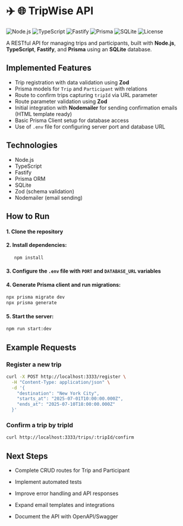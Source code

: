 # ✈️ 🌐 TripWise API

![Node.js](https://img.shields.io/badge/node.js-18.x-green?logo=node.js&style=flat)
![TypeScript](https://img.shields.io/badge/typescript-4.x-blue?logo=typescript&style=flat)
![Fastify](https://img.shields.io/badge/fastify-4.x-red?style=flat)
![Prisma](https://img.shields.io/badge/prisma-4.x-blue?style=flat)
![SQLite](https://img.shields.io/badge/sqlite-3.x-lightgrey?logo=sqlite&style=flat)
![License](https://img.shields.io/badge/license-MIT-brightgreen?style=flat)

A RESTful API for managing trips and participants, built with **Node.js**, **TypeScript**, **Fastify**, and **Prisma** using an **SQLite** database.

## Implemented Features

- Trip registration with data validation using **Zod**  
- Prisma models for `Trip` and `Participant` with relations  
- Route to confirm trips capturing `tripId` via URL parameter  
- Route parameter validation using **Zod**  
- Initial integration with **Nodemailer** for sending confirmation emails (HTML template ready)  
- Basic Prisma Client setup for database access  
- Use of `.env` file for configuring server port and database URL  

## Technologies

- Node.js  
- TypeScript  
- Fastify  
- Prisma ORM  
- SQLite  
- Zod (schema validation)  
- Nodemailer (email sending)  

## How to Run

#### 1. Clone the repository  
#### 2. Install dependencies:  
```bash
   npm install
```
#### 3. Configure the `.env` file with `PORT` and `DATABASE_URL` variables

#### 4. Generate Prisma client and run migrations:

```bash
npx prisma migrate dev
npx prisma generate
```
#### 5. Start the server:

```bash
npm run start:dev
```
## Example Requests
### Register a new trip
```bash
curl -X POST http://localhost:3333/register \
  -H "Content-Type: application/json" \
  -d '{
    "destination": "New York City",
    "starts_at": "2025-07-01T10:00:00.000Z",
    "ends_at": "2025-07-10T18:00:00.000Z"
  }'
```
### Confirm a trip by tripId
```bash
curl http://localhost:3333/trips/:tripId/confirm
```

## Next Steps
- Complete CRUD routes for Trip and Participant

- Implement automated tests
 
- Improve error handling and API responses
 
- Expand email templates and integrations
 
- Document the API with OpenAPI/Swagger